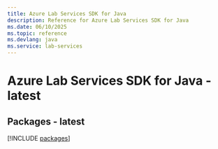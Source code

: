 ```yaml
---
title: Azure Lab Services SDK for Java
description: Reference for Azure Lab Services SDK for Java
ms.date: 06/10/2025
ms.topic: reference
ms.devlang: java
ms.service: lab-services
---
```

# Azure Lab Services SDK for Java - latest
## Packages - latest
[!INCLUDE [packages](lab-services-index.md)]
